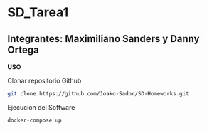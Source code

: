 # SD_Tarea1
## Integrantes: Maximiliano Sanders y Danny Ortega
**USO**

Clonar repositorio Github

```bash
git clone https://github.com/Joako-Sador/SD-Homeworks.git
```

Ejecucion del Software

 ```bash
docker-compose up
```
